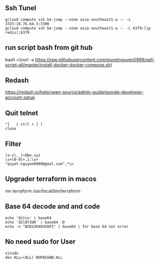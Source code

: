 ## Ssh Tunel
```
gcloud compute ssh be-jump --zone asia-southeast1-a -- -L 3333:10.76.64.3:3306
gcloud compute ssh be-jump --zone asia-southeast1-a -- -L 6379:[ip redis]:6379
```
## run script bash from git hub
bash <(curl -s https://raw.githubusercontent.com/quyetnguyen0989/sell-script-all/master/install-docker-docker-compose.sh)

## Redash
https://redash.io/help/open-source/admin-guide/google-developer-account-setup

## Quit telnet
```
^]   ( ctrl + ] )
close
```
## Filter

```
[a-z\._]+@be.xyz
\s+[0-9]+,1:\s+
"quyet.nguyen0989@gmal.com",*\n 
```
## Upgrader terraform in macos
mv terraform /usr/local/bin/terraform

## Base 64 decode and and code
```
echo 'ditcu' | base64
echo 'ZGl0Y3UK' | base64 -D
echo -n "B2EG3R4OU56P1" | base64 | for base 64 not error
```
## No need sudo for User
```
visudo
dev ALL=(ALL) NOPASSWD:ALL
```
